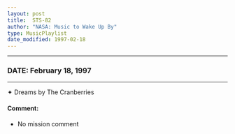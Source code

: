 ```yaml
---
layout: post
title:  STS-82
author: "NASA: Music to Wake Up By"
type: MusicPlaylist
date_modified: 1997-02-18
---
```


----
### DATE: February 18, 1997
----
✦ Dreams by The Cranberries

#### Comment:
* No mission comment
